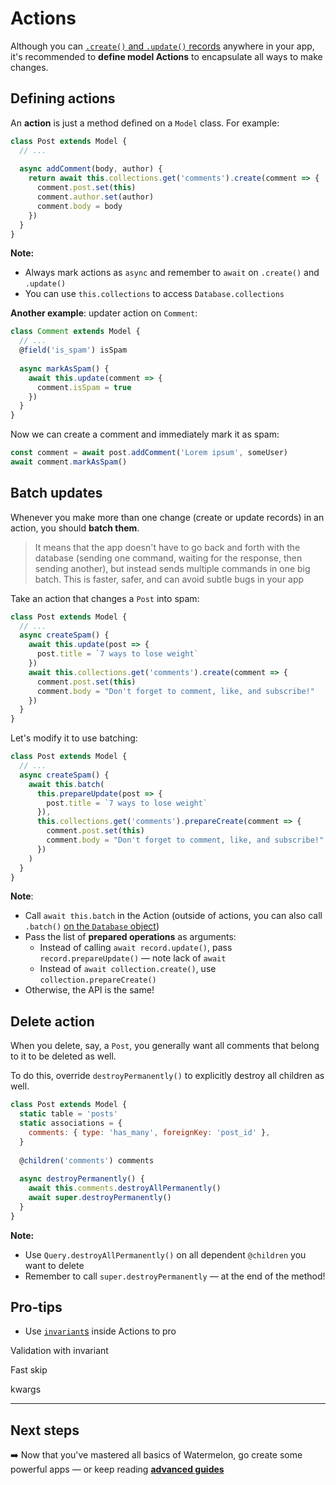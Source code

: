 # Actions

Although you can [`.create()` and `.update()` records](./CRUD.md) anywhere in your app, it's recommended to **define model Actions** to encapsulate all ways to make changes.

## Defining actions

An **action** is just a method defined on a `Model` class. For example:

```js
class Post extends Model {
  // ...
  
  async addComment(body, author) {
    return await this.collections.get('comments').create(comment => {
      comment.post.set(this)
      comment.author.set(author)
      comment.body = body
    })
  }
}
```

**Note:**

- Always mark actions as `async` and remember to `await` on `.create()` and `.update()`
- You can use `this.collections` to access `Database.collections`

**Another example**: updater action on `Comment`:

```js
class Comment extends Model {
  // ...
  @field('is_spam') isSpam
  
  async markAsSpam() {
    await this.update(comment => {
      comment.isSpam = true
    })
  }
}
```

Now we can create a comment and immediately mark it as spam:

```js
const comment = await post.addComment('Lorem ipsum', someUser)
await comment.markAsSpam()
```

## Batch updates

Whenever you make more than one change (create or update records) in an action, you should **batch them**.

> It means that the app doesn't have to go back and forth with the database (sending one command, waiting for the response, then sending another), but instead sends multiple commands in one big batch. This is faster, safer, and can avoid subtle bugs in your app

Take an action that changes a `Post` into spam:

```js
class Post extends Model {
  // ...
  async createSpam() {
    await this.update(post => {
      post.title = `7 ways to lose weight`
    })
    await this.collections.get('comments').create(comment => {
      comment.post.set(this)
      comment.body = "Don't forget to comment, like, and subscribe!"
    })
  }
}
```

Let's modify it to use batching:

```js
class Post extends Model {
  // ...
  async createSpam() {
    await this.batch(
      this.prepareUpdate(post => {
        post.title = `7 ways to lose weight`
      }),
      this.collections.get('comments').prepareCreate(comment => {
        comment.post.set(this)
        comment.body = "Don't forget to comment, like, and subscribe!"
      })
    )
  }
}
```

**Note**:

- Call `await this.batch` in the Action (outside of actions, you can also call `.batch()` [on the `Database` object](./CRUD.md))
- Pass the list of **prepared operations** as arguments:
  - Instead of calling `await record.update()`, pass `record.prepareUpdate()` — note lack of `await`
  - Instead of `await collection.create()`, use `collection.prepareCreate()`
- Otherwise, the API is the same!

## Delete action

When you delete, say, a `Post`, you generally want all comments that belong to it to be deleted as well.

To do this, override `destroyPermanently()` to explicitly destroy all children as well.

```js
class Post extends Model {
  static table = 'posts'
  static associations = {
    comments: { type: 'has_many', foreignKey: 'post_id' },
  }
  
  @children('comments') comments
  
  async destroyPermanently() {
    await this.comments.destroyAllPermanently()
    await super.destroyPermanently()
  }
}
```

**Note:**

- Use `Query.destroyAllPermanently()` on all dependent `@children` you want to delete
- Remember to call `super.destroyPermanently` — at the end of the method!

## Pro-tips

- Use [`invariant`s](https://github.com/zertosh/invariant) inside Actions to pro



Validation with invariant

Fast skip

kwargs

* * *

## Next steps

➡️ Now that you've mastered all basics of Watermelon, go create some powerful apps — or keep reading [**advanced guides**](./README.md)
